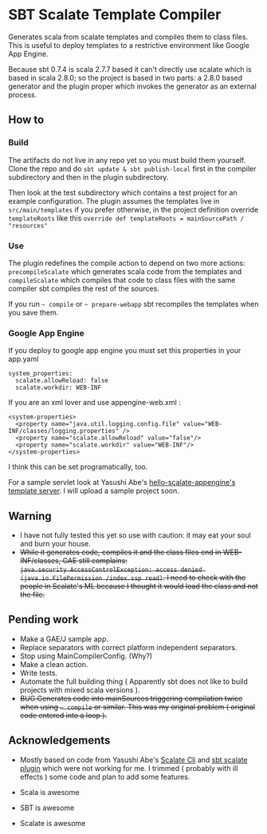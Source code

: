 # SBT Scalate Template Compiler

Generates scala from scalate templates and compiles them to class files.
This is useful to deploy templates to a restrictive environment like Google App Engine.

Because sbt 0.7.4 is scala 2.7.7 based it can't directly use scalate which is based in scala 2.8.0; so the project is based in two parts: a 2.8.0 based generator and the plugin proper which invokes the generator as an external process.

## How to 

### Build

  The artifacts do not live in any repo yet so you must build them yourself.
Clone the repo and do `sbt update & sbt publish-local` first in the compiler subdirectory and then in the plugin subdirectory.

Then look at the test subdirectory which contains a test project for an example configuration.
The plugin assumes the templates live in `src/main/templates` if you prefer otherwise, in the project definition override `templateRoots` like this `override def templateRoots = mainSourcePath / "resources"` 

### Use

The plugin redefines the compile action to depend on two more actions: `precompileScalate` which generates scala code from the templates and `compileScalate` which compiles that code to class files with the same compiler sbt compiles the rest of the sources.

If you run `~ compile` or `~ prepare-webapp` sbt recompiles the templates when you save them.
 
### Google App Engine

If you deploy to google app engine you must set this properties in your app.yaml

    system_properties:
      scalate.allowReload: false
      scalate.workdir: WEB-INF

If you are an xml lover and use appengine-web.xml :

    <system-properties>
      <property name="java.util.logging.config.file" value="WEB-INF/classes/logging.properties" />
      <property name="scalate.allowReload" value="false"/>
      <property name="scalate.workdir" value="WEB-INF"/>
    </system-properties>

I think this can be set programatically, too.

For a sample servlet look at Yasushi Abe's [hello-scalate-appengine's template server](http://github.com/Yasushi/hello-scalate-appengine/blob/master/src/main/scala/ya/TemplateEngineServlet.scala). I will upload a sample project soon. 

## Warning

* I have not fully tested this yet so use with caution: it may eat your soul and burn your house.
* <s>While it generates code, compiles it and the class files end in WEB-INF/classes, GAE still complains: `java.security.AccessControlException: access denied (java.io.FilePermission /index.ssp read)`. I need to check with the people in Scalate's ML because I thought it would load the class and not the file.</s>

## Pending work 

* Make a GAE/J sample app.
* Replace separators with correct platform independent separators.
* Stop using MainCompilerConfig. (Why?)
* Make a clean action.
* Write tests.
* Automate the full building thing ( Apparently sbt does not like to build projects with mixed scala versions ).
* <s>BUG Generates code into mainSources triggering compilation twice when using `~ compile` or similar.  This was my original problem ( original code entered into a loop ).</s>


## Acknowledgements 

* Mostly based on code from Yasushi Abe's [Scalate Cli](http://github.com/Yasushi/scalate-cli) and
[sbt scalate plugin](github.com/Yasushi/sbt-scalate-plugin/) which were not working for me.
I trimmed ( probably with ill effects ) some code and plan to add some features.

* Scala is awesome
* SBT is awesome
* Scalate is awesome
